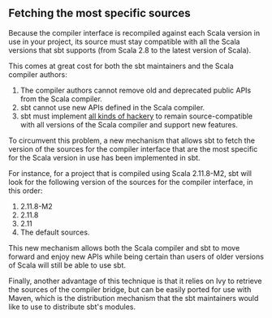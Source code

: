   [Compat]: https://github.com/sbt/sbt/blob/0.13/compile/interface/src/main/scala/xsbt/Compat.scala#L6

## Fetching the most specific sources

Because the compiler interface is recompiled against each Scala version in use in your project, its source must stay
compatible with all the Scala versions that sbt supports (from Scala 2.8 to the latest version of Scala).

This comes at great cost for both the sbt maintainers and the Scala compiler authors:

1. The compiler authors cannot remove old and deprecated public APIs from the Scala compiler.
1. sbt cannot use new APIs defined in the Scala compiler.
1. sbt must implement [all kinds of hackery][Compat] to remain source-compatible with all versions of the Scala compiler
  and support new features.

To circumvent this problem, a new mechanism that allows sbt to fetch the version of the sources for the compiler
interface that are the most specific for the Scala version in use has been implemented in sbt.

For instance, for a project that is compiled using Scala 2.11.8-M2, sbt will look for the following version of the
sources for the compiler interface, in this order:

1. 2.11.8-M2
1. 2.11.8
1. 2.11
1. The default sources.

This new mechanism allows both the Scala compiler and sbt to move forward and enjoy new APIs while being certain than
users of older versions of Scala will still be able to use sbt.

Finally, another advantage of this technique is that it relies on Ivy to retrieve the sources of the compiler bridge,
but can be easily ported for use with Maven, which is the distribution mechanism that the sbt maintainers would like to
use to distribute sbt's modules.

